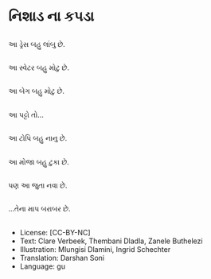 # નિશાડ ના કપડા

##
આ ડ્રેસ બહુ લાંબુ છે.

##
આ સ્વેટર બહુ મોટુ છે.

##
આ બેગ બહુ મોટુ છે.

##
આ પટ્ટો તો...

##
આ ટોપિ બહુ નાનુ છે.

##
આ મોજા બહુ ટુકા છે.

##
પણ આ જુતા નવા છે.

##
...તેના માપ બરાબર છે.

##
* License: [CC-BY-NC]
* Text: Clare Verbeek, Thembani Dladla, Zanele Buthelezi
* Illustration: Mlungisi Dlamini, Ingrid Schechter
* Translation: Darshan Soni
* Language: gu
